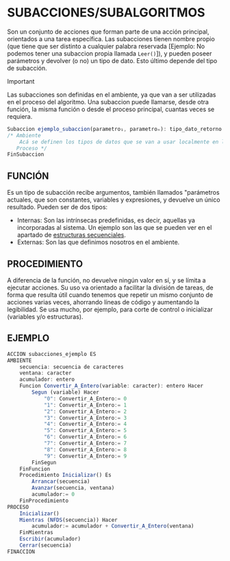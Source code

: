 # SUBACCIONES/SUBALGORITMOS
Son un conjunto de acciones que forman parte de una acción principal, orientados a una tarea específica. 
Las subacciones tienen nombre propio (que tiene que ser distinto a cualquier palabra reservada [Ejemplo: No podemos tener una subaccion propia llamada `Leer()`]), y pueden poseer parámetros y devolver (o no) un tipo de dato. Esto último depende del tipo de subacción.
>[!IMPORTANT]
> Las subacciones son definidas en el ambiente, ya que van a ser utilizadas
en el proceso del algoritmo. Una subaccion puede llamarse, desde otra función, la misma función o desde el proceso principal, cuantas veces se requiera.

```js
Subaccion ejemplo_subaccion(parametro₁, parametroₙ): tipo_dato_retorno Es
/* Ambiente
    Acá se definen los tipos de datos que se van a usar localmente en la subacción
   Proceso */  
FinSubaccion
```
## FUNCIÓN
Es un tipo de subacción recibe argumentos, también llamados "parámetros actuales, que son constantes, variables y expresiones, y devuelve un único resultado.
Pueden ser de dos tipos:
- Internas: Son las intrínsecas predefinidas, es decir, aquellas ya incorporadas al sistema. Un ejemplo son las que se pueden ver en el apartado de [estructuras secuenciales](../Estructuras%20de%20Control/0.%20Secuenciales%20&%20Funciones%20Predefinidas.md#Estructuras-Secuenciales).
- Externas: Son las que definimos nosotros en el ambiente.

## PROCEDIMIENTO
A diferencia de la función, no devuelve ningún valor en sí, y se límita a ejecutar acciones. Su uso va orientado a facilitar la división de tareas, de forma que resulta útil cuando tenemos que repetir un mismo conjunto de acciones varias veces, ahorrando líneas de código y aumentando la legibilidad. Se usa mucho, por ejemplo, para corte de control o inicializar (variables y/o estructuras).

## EJEMPLO
```js
ACCION subacciones_ejemplo ES
AMBIENTE
    secuencia: secuencia de caracteres
    ventana: caracter
    acumulador: entero
    Funcion Convertir_A_Entero(variable: caracter): entero Hacer
        Segun (variable) Hacer
            "0": Convertir_A_Entero:= 0
            "1": Convertir_A_Entero:= 1
            "2": Convertir_A_Entero:= 2
            "3": Convertir_A_Entero:= 3
            "4": Convertir_A_Entero:= 4
            "5": Convertir_A_Entero:= 5
            "6": Convertir_A_Entero:= 6
            "7": Convertir_A_Entero:= 7
            "8": Convertir_A_Entero:= 8
            "9": Convertir_A_Entero:= 9
        FinSegun        
    FinFuncion
    Procedimiento Inicializar() Es
        Arrancar(secuencia)
        Avanzar(secuencia, ventana)
        acumulador:= 0
    FinProcedimiento
PROCESO
    Inicializar()
    Mientras (NFDS(secuencia)) Hacer
        acumulador:= acumulador + Convertir_A_Entero(ventana)
    FinMientras
    Escribir(acumulador)
    Cerrar(secuencia)
FINACCION
```

